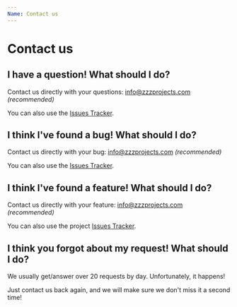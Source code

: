 ```yaml
---
Name: Contact us
---
```


# Contact us

## I have a question! What should I do?
Contact us directly with your questions: info@zzzprojects.com _(recommended)_ 

You can also use the [Issues Tracker](https://github.com/zzzprojects/EntityFramework-Extensions/issues).

## I think I've found a bug! What should I do?
Contact us directly with your bug: info@zzzprojects.com _(recommended)_ 

You can also use the [Issues Tracker](https://github.com/zzzprojects/EntityFramework-Extensions/issues).

## I think I've found a feature! What should I do?
Contact us directly with your feature: info@zzzprojects.com _(recommended)_ 

You can also use the project [Issues Tracker](https://github.com/zzzprojects/EntityFramework-Extensions/issues).

## I think you forgot about my request! What should I do?
We usually get/answer over 20 requests by day. Unfortunately, it happens!

Just contact us back again, and we will make sure we don't miss it a second time!
